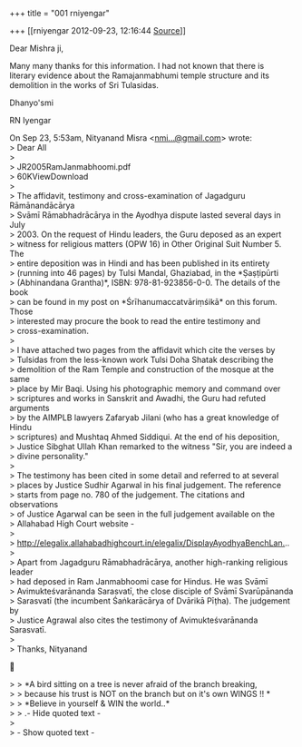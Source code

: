 +++
title = "001 rniyengar"

+++
[[rniyengar	2012-09-23, 12:16:44 [Source](https://groups.google.com/g/bvparishat/c/X9xQiS5HhUs)]]



Dear Mishra ji,  
  
Many many thanks for this information. I had not known that there is  
literary evidence about the Ramajanmabhumi temple structure and its  
demolition in the works of Sri Tulasidas.  
  
Dhanyo'smi  
  
RN Iyengar  
  
On Sep 23, 5:53am, Nityanand Misra \<[nmi...@gmail.com]()\> wrote:  
\> Dear All  
\>  
\> JR2005RamJanmabhoomi.pdf  
\> 60KViewDownload  
\>  
\> The affidavit, testimony and cross-examination of Jagadguru Rāmānandācārya  
\> Svāmī Rāmabhadrācārya in the Ayodhya dispute lasted several days in July  
\> 2003. On the request of Hindu leaders, the Guru deposed as an expert  
\> witness for religious matters (OPW 16) in Other Original Suit Number 5. The  
\> entire deposition was in Hindi and has been published in its entirety  
\> (running into 46 pages) by Tulsi Mandal, Ghaziabad, in the \*Ṣaṣṭipūrti  
\> (Abhinandana Grantha)\*, ISBN: 978-81-923856-0-0. The details of the book  
\> can be found in my post on \*Śrīhanumaccatvāriṃśikā\* on this forum. Those  
\> interested may procure the book to read the entire testimony and  
\> cross-examination.  
\>  
\> I have attached two pages from the affidavit which cite the verses by  
\> Tulsidas from the less-known work Tulsi Doha Shatak describing the  
\> demolition of the Ram Temple and construction of the mosque at the same  
\> place by Mir Baqi. Using his photographic memory and command over  
\> scriptures and works in Sanskrit and Awadhi, the Guru had refuted arguments  
\> by the AIMPLB lawyers Zafaryab Jilani (who has a great knowledge of Hindu  
\> scriptures) and Mushtaq Ahmed Siddiqui. At the end of his deposition,  
\> Justice Sibghat Ullah Khan remarked to the witness "Sir, you are indeed a  
\> divine personality."  
\>  
\> The testimony has been cited in some detail and referred to at several  
\> places by Justice Sudhir Agarwal in his final judgement. The reference  
\> starts from page no. 780 of the judgement. The citations and observations  
\> of Justice Agarwal can be seen in the full judgement available on the  
\> Allahabad High Court website -  
\>  
\> <http://elegalix.allahabadhighcourt.in/elegalix/DisplayAyodhyaBenchLan.>..  
\>  
\> Apart from Jagadguru Rāmabhadrācārya, another high-ranking religious leader  
\> had deposed in Ram Janmabhoomi case for Hindus. He was Svāmī  
\> Avimukteśvarānanda Sarasvatī, the close disciple of Svāmī Svarūpānanda  
\> Sarasvatī (the incumbent Śaṅkarācārya of Dvārikā Pīṭha). The judgement by  
\> Justice Agrawal also cites the testimony of Avimukteśvarānanda Sarasvatī.  
\>  
\> Thanks, Nityanand  



\> \> \*A bird sitting on a tree is never afraid of the branch breaking,  
\> \> because his trust is NOT on the branch but on it's own WINGS !! \*  
\> \> \*Believe in yourself & WIN the world..\*  
\> \> .- Hide quoted text -  
\>  
\> - Show quoted text -  

